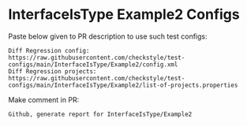 # InterfaceIsType Example2 Configs
Paste below given to PR description to use such test configs:
```
Diff Regression config: https://raw.githubusercontent.com/checkstyle/test-configs/main/InterfaceIsType/Example2/config.xml
Diff Regression projects: https://raw.githubusercontent.com/checkstyle/test-configs/main/InterfaceIsType/Example2/list-of-projects.properties
```
Make comment in PR:
```
Github, generate report for InterfaceIsType/Example2
```
